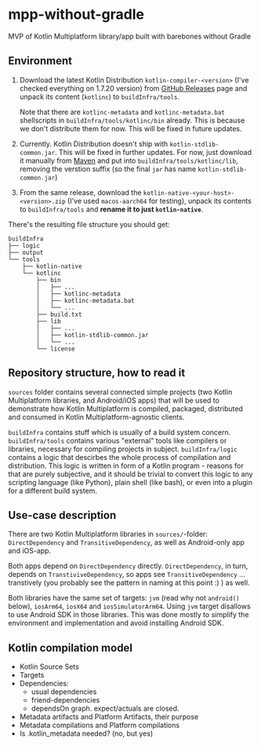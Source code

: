 # mpp-without-gradle
MVP of Kotlin Multiplatform library/app built with barebones without Gradle

## Environment

1. Download the latest Kotlin Distribution `kotlin-compiler-<version>` (I've checked everything on 1.7.20 version) from [GitHub Releases](https://github.com/JetBrains/kotlin/releases) page 
   and unpack its content (`kotlinc`) to `buildInfra/tools`. 

   Note that there are `kotlinc-metadata` and `kotlinc-metadata.bat` shellscripts in `buildInfra/tools/kotlinc/bin` already. This is because we don't distribute them for now. This will be fixed
   in future updates. 

2. Currently. Kotlin Distribution doesn't ship with `kotlin-stdlib-common.jar`. This will be fixed in further updates. For now, just download it manually from 
   [Maven](https://mvnrepository.com/artifact/org.jetbrains.kotlin/kotlin-stdlib-common) and put into `buildInfra/tools/kotlinc/lib`, removing the verstion suffix (so the final `jar` has name `kotlin-stdlib-common.jar`)

3. From the same release, download the `kotlin-native-<your-host>-<version>.zip` (I've used `macos-aarch64` for testing), unpack its contents to `buildInfra/tools` and **rename it to 
	just `kotlin-native`**. 

There's the resulting file structure you should get:

```
buildInfra
├── logic
├── output
└── tools
    ├── kotlin-native
    └── kotlinc
        ├── bin
        │   ├── ...
        │   ├── kotlinc-metadata
        │   ├── kotlinc-metadata.bat
        │   └── ...
        ├── build.txt
        ├── lib
        │   ├── ...
        │   ├── kotlin-stdlib-common.jar
        │   └── ...
        └── license
```

## Repository structure, how to read it

`sources` folder contains several connected simple projects (two Kotlin Multiplatform libraries, and Android/iOS apps) that will be used to demonstrate how Kotlin Multiplatform is compiled,
packaged, distributed and consumed in Kotlin Multiplatform-agnostic clients.

`buildInfra` contains stuff which is usually of a build system concern. `buildInfra/tools` contains various "external" tools like compilers or libraries, necessary for compiling projects
in subject. `buildInfra/logic` contains a logic that descirbes the whole process of compilation and distribution. This logic is written in form of a Kotlin program - reasons for that
are purely subjective, and it should be trivial to convert this logic to any scripting language (like Python), plain shell (like bash), or even into a plugin for a different build system.

## Use-case description

There are two Kotlin Multiplatform libraries in `sources/`-folder: `DirectDependency` and `TransitiveDependency`, as well as Android-only app and iOS-app. 

Both apps depend on `DirectDependency` directly. `DirectDependency`, in turn, depends on `TranstiviveDependency`, so apps see `TransitiveDependency` ... transtively (you probably 
see the pattern in naming at this point :) ) as well.

Both libraries have the same set of targets: `jvm` (read why not `android()` below), `iosArm64`, `iosX64` and `iosSimulatorArm64`. Using `jvm` target disallows to use Android SDK
in those libraries. This was done mostly to simplify the environment and implementation and avoid installing Android SDK.

## Kotlin compilation model

- Kotlin Source Sets
- Targets
- Dependencies:
	- usual dependencies
	- friend-dependencies
	- dependsOn graph. expect/actuals are closed.
- Metadata artifacts and Platform Artifacts, their purpose
- Metadata compilations and Platform compilations
- Is .kotlin_metadata needed? (no, but yes)